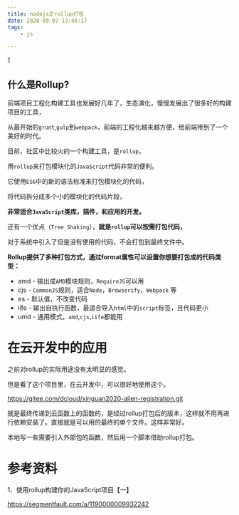 ```yaml
---
title: nodejs之rollup打包
date: 2020-09-07 13:46:17
tags:
	- js

---
```


1



## 什么是Rollup?

前端项目工程化构建工具也发展好几年了，生态演化，慢慢发展出了很多好的构建项目的工具，

从最开始的`grunt`,`gulp`到`webpack`，前端的工程化越来越方便，给前端带到了一个美好的时代。

目前，社区中比较火的一个构建工具，是`rollup`，

用`rollup`来打包模块化的`JavaScript`代码非常的便利。

它使用`ES6`中的新的语法标准来打包模块化的代码，

将代码拆分成多个小的模块化的代码片段，

**非常适合`JavaScript`类库，插件，和应用的开发。**

还有一个优点（`Tree Shaking`），**就是`rollup`可以按需打包代码，**

对于系统中引入了但是没有使用的代码，不会打包到最终文件中。



**Rollup提供了多种打包方式，通过format属性可以设置你想要打包成的代码类型：**

- amd - 输出成`AMD`模块规则，`RequireJS`可以用
- cjs - `CommonJS`规则，适合`Node`，`Browserify`，`Webpack` 等
- es - 默认值，不改变代码
- iife - 输出自执行函数，最适合导入`html`中的`script`标签，且代码更小
- umd - 通用模式，`amd`,`cjs`,`iife`都能用



# 在云开发中的应用

之前对rollup的实际用途没有太明显的感觉。

但是看了这个项目里，在云开发中，可以很好地使用这个。

https://gitee.com/dcloud/xinguan2020-alien-registration.git

就是最终传递到云函数上的函数的，是经过rollup打包后的版本，这样就不用再进行依赖安装了。直接就是可以用的最终的单个文件。这样非常好。

本地写一些需要引入外部包的函数，然后用一个脚本借助rollup打包。



# 参考资料

1、使用rollup构建你的JavaScript项目【一】

https://segmentfault.com/a/1190000009932242